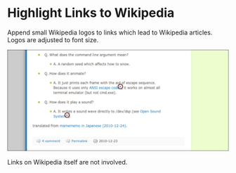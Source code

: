 Highlight Links to Wikipedia
============================
Append small Wikipedia logos to links which lead to Wikipedia articles. Logos are adjusted to font size.

![](sample.png)

Links on Wikipedia itself are not involved.
